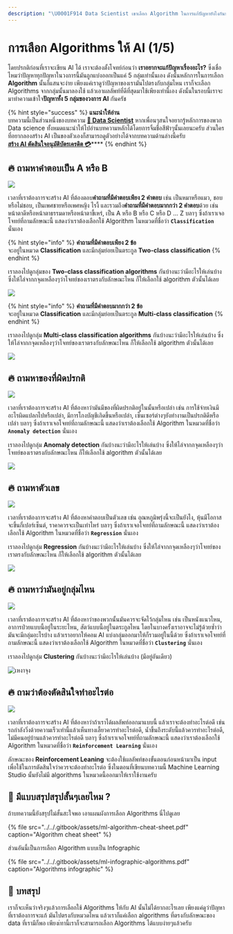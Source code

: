 ```yaml
---
description: "\U0001F914 Data Scientist เขาเลือก Algorithm ในการแก้ปัญหายังไงกันนะ"
---
```


# การเลือก Algorithms ให้ AI \(1/5\)

โดยปรกติก่อนที่เราจะเขียน AI ได้ เราจะต้องตั้งโจทย์ก่อนว่า **เราอยากจะแก้ปัญหาเรื่องอะไร?** ซึ่งเชื่อไหมว่าปัญหาทุกปัญหาในวงการนี้มันถูกแบ่งออกเป็นแค่ 5 กลุ่มเท่านั้นเอง ดังนั้นหลักการในการเลือก **Algorithm** นั้นก็แสนจะง่าย เพียงแค่เราดูว่าปัญหาของเรามันไปตรงกับกลุ่มไหน เราก็จะเลือก Algorithms จากกลุ่มนั้นมาลองใช้ แล้วเอาผลลัพท์ที่ดีที่สุดมาใช้เพียงเท่านี้เอง ดังนั้นในรอบนี้เราจะมาทำความเข้าใจ**ปัญหาทั้ง 5 กลุ่มของวงการ AI** กันครัช

{% hint style="success" %}
**แนะนำให้อ่าน**  
บทความนี้เป็นส่วนหนึ่งของบทความ [**👶 Data Scientist**](https://saladpuk.gitbook.io/learn/basic/data-scientist) หากเพื่อนๆสนใจอยากรู้หลักการของพวก Data science ทั้งหมดแนะนำให้ไปอ่านบทความหลักได้โดยการจิ้มชื่อสีฟ้าๆนั้นเลยนะครับ ส่วนใครที่อยากลองสร้าง AI เป็นของตัวเองก็สามารถดูตัวอย่างได้จากบทความด้านล่างนี้ครับ  
[**สร้าง AI ตัดสินใจอนุมัติบัตรเครดิต 💳**](https://saladpuk.gitbook.io/learn/cloud/machine-learning-studio/credit-risk)\*\*\*\*
{% endhint %}

## 🔥 ถามหาคำตอบเป็น A หรือ B

![](../../.gitbook/assets/image%20%28830%29.png)

เวลาที่เราต้องการจะสร้าง AI ที่ต้องตอบ**คำถามที่มีคำตอบเพียง 2 คำตอบ** เช่น เป็นหมาหรือแมว, ชอบหรือไม่ชอบ, เป็นเพศชายหรือเพศหญิง ไรงี้ และรวมถึง**คำถามที่มีคำตอบมากกว่า 2 คำตอบ**ด้วย เช่น หน้าตาดีหรือหน้าตาธรรมดาหรือหน้าตาขี้เหร่, เป็น A หรือ B หรือ C หรือ D ... Z บลาๆ ซึ่งถ้าเราเจอโจทย์ที่ถามลักษณะนี้ แสดงว่าเราต้องเลือกใช้ Algorithm ในหมวดที่ชื่อว่า **`Classification`** นั่นเอง

{% hint style="info" %}
**คำถามที่มีคำตอบเพียง 2 ข้อ**  
จะอยู่ในหมวด **Classification** และมีกลุ่มย่อยเป็นตระกูล **Two-class classification**
{% endhint %}

เราลองไปดูกลุ่มของ **Two-class classification algorithms** กันบ้างนะว่ามีอะไรให้เล่นบ้าง ซึ่งให้ไล่จากกจุดเหลืองๆว่าโจทย์ของเราตรงกับลักษณะไหน ก็ให้เลือกใช้ algorithm ตัวนั้นได้เลย

![](../../.gitbook/assets/image%20%2816%29.png)

{% hint style="info" %}
**คำถามที่มีคำตอบมากกว่า 2 ข้อ**  
จะอยู่ในหมวด **Classification** และมีกลุ่มย่อยเป็นตระกูล **Multi-class classification**
{% endhint %}

เราลองไปดูกลุ่ม **Multi-class classification algorithms** กันบ้างนะว่ามีอะไรให้เล่นบ้าง ซึ่งให้ไล่จากกจุดเหลืองๆว่าโจทย์ของเราตรงกับลักษณะไหน ก็ให้เลือกใช้ algorithm ตัวนั้นได้เลย

![](../../.gitbook/assets/image%20%28604%29.png)

## 🔥 ถามหาของที่ผิดปรกติ

![](../../.gitbook/assets/image%20%28928%29.png)

เวลาที่เราต้องการจะสร้าง AI ที่ต้องหาว่ามันมีของที่ผิดปรกติอยู่ในนั้นหรือเปล่า เช่น การใช้จ่ายเงินมีอะไรผิดแปลกไปหรือเปล่า, มีการโกงบัญชีเกิดขึ้นหรือเปล่า, เซ็นเซอร์ต่างๆยังทำงานเป็นปรกติดีหรือเปล่า บลาๆ ซึ่งถ้าเราเจอโจทย์ที่ถามลักษณะนี้ แสดงว่าเราต้องเลือกใช้ Algorithm ในหมวดที่ชื่อว่า **`Anomaly detection`** นั่นเอง

เราลองไปดูกลุ่ม **Anomaly detection** กันบ้างนะว่ามีอะไรให้เล่นบ้าง ซึ่งให้ไล่จากกจุดเหลืองๆว่าโจทย์ของเราตรงกับลักษณะไหน ก็ให้เลือกใช้ algorithm ตัวนั้นได้เลย

![](../../.gitbook/assets/image%20%28824%29.png)

## 🔥 ถามหาตัวเลข

![](../../.gitbook/assets/image%20%28442%29.png)

เวลาที่เราต้องการจะสร้าง AI ที่ต้องหาคำตอบเป็นตัวเลข เช่น อุณหภูมิพรุ่งนี้จะเป็นยังไง, หุ้นมีโอกาสจะขึ้นกี่เปอร์เซ็นต์, ราคาควรจะเป็นเท่าไหร่ บลาๆ ซึ่งถ้าเราเจอโจทย์ที่ถามลักษณะนี้ แสดงว่าเราต้องเลือกใช้ Algorithm ในหมวดที่ชื่อว่า **`Regression`** นั่นเอง

เราลองไปดูกลุ่ม **Regression** กันบ้างนะว่ามีอะไรให้เล่นบ้าง ซึ่งให้ไล่จากกจุดเหลืองๆว่าโจทย์ของเราตรงกับลักษณะไหน ก็ให้เลือกใช้ algorithm ตัวนั้นได้เลย

![](../../.gitbook/assets/image%20%28410%29.png)

## 🔥 ถามหาว่ามันอยู่กลุ่มไหน

![](../../.gitbook/assets/image%20%28366%29.png)

เวลาที่เราต้องการจะสร้าง AI ที่ต้องหาว่าของพวกนั้นมันควรจะจัดไว้กลุ่มไหน เช่น เป็นหนังแนวไหน, อาการป่วยแบบนี้อยู่ในระยะไหน, สัตว์แบบนี้อยู่ในตระกูลไหน โดยในบางครั้งเราอาจจะไม่รู้ด้วยซ้ำว่ามันจะมีกลุ่มอะไรบ้าง แล้วเราอยากให้คอม AI แบ่งกลุ่มออกมาให้ก็รวมอยู่ในนี้ด้วย ซึ่งถ้าเราเจอโจทย์ที่ถามลักษณะนี้ แสดงว่าเราต้องเลือกใช้ Algorithm ในหมวดที่ชื่อว่า **`Clustering`** นั่นเอง

เราลองไปดูกลุ่ม **Clustering** กันบ้างนะว่ามีอะไรให้เล่นบ้าง \(มีอยู่อันเดียว\)

![&#xE40;&#xE2B;&#xE07;&#xE32;&#xE08;&#xE38;&#xE07;](../../.gitbook/assets/image%20%28637%29.png)

## 🔥 ถามว่าต้องตัดสินใจทำอะไรต่อ

![](../../.gitbook/assets/image%20%28781%29.png)

เวลาที่เราต้องการจะสร้าง AI ที่ต้องหาว่าถ้าเราได้ผลลัพท์ออกมาแบบนี้ แล้วเราจะต้องทำอะไรต่อดี เช่น รถกำลังวิ่งด้วยความเร็วเท่านี้แล้วเห็นทางเลี้ยวควรทำอะไรต่อดี, น้ำขึ้นถึงระดับนี้แล้วควรทำอะไรต่อดี, ไม่มีคนอยู่บ้านแล้วควรทำอะไรต่อดี บลาๆ ซึ่งถ้าเราเจอโจทย์ที่ถามลักษณะนี้ แสดงว่าเราต้องเลือกใช้ Algorithm ในหมวดที่ชื่อว่า **`Reinforcement Learning`** นั่นเอง

ลักษณะของ **Reinforcement Leaning** จะต้องใช้ผลลัพท์ของขั้นตอนก่อนหน้ามาเป็น input เพื่อใช้ในการตัดสินใจว่าควรจะต้องทำอะไรต่อ ซึ่งในตอนที่เขียนบทความนี้ Machine Learning Studio นั้นยังไม่มี algorithms ในหมวดนี้ออกมาให้เราใช้งานครับ

## 🤔 มีแบบสรุปสรุปสั้นๆเลยไหม ?

ถ้าบทความนี้ยังสรุปไม่สั้นสะใจพอ เอาแผนผังการเลือก Algorithms นี่ไปดูเลย

{% file src="../../.gitbook/assets/ml-algorithm-cheat-sheet.pdf" caption="Algorithm cheat sheet" %}

ส่วนอันนี้เป็นการเลือก Algorithm แบบเป็น Infographic

{% file src="../../.gitbook/assets/ml-infographic-algorithms.pdf" caption="Algorithms infographic" %}

## 🎯 บทสรุป

เราก็จะเห็นว่าจริงๆแล้วการเลือกใช้ Algorithms ให้กับ AI นั้นไม่ได้ยากอะไรเลย เพียงแค่ดูว่าปัญหาที่เราต้องการจะแก้ มันไปตรงกับหมวดไหน แล้วเราก็แค่เลือก algorithms ที่ตรงกับลักษณะของ data ที่เรามีก็พอ เพียงเ่ทานี้เราก็จะสามารถเลือก Algorithms ได้แบบง่ายๆแล้วครับ

